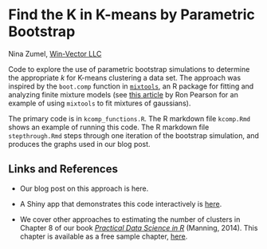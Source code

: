 # Find the K in K-means by Parametric Bootstrap

Nina Zumel, [Win-Vector LLC](http://www.win-vector.com)

Code to explore the use of parametric bootstrap simulations to determine the appropriate *k* for K-means clustering a data set. The approach was inspired by the `boot.comp` function in [`mixtools`](https://cran.r-project.org/web/packages/mixtools/index.html), an R package for fitting and analyzing finite mixture models (see [this article](http://exploringdatablog.blogspot.com/2011/08/fitting-mixture-distributions-with-r.html) by Ron Pearson for an example of using `mixtools` to fit mixtures of gaussians).

The primary code is in `kcomp_functions.R`. The R markdown file `kcomp.Rmd` shows an example of running this code. The R markdown file `stepthrough.Rmd` steps through one iteration of the bootstrap simulation, and produces the graphs used in our blog post.

## Links and References

* Our blog post on this approach is here.

* A Shiny app that demonstrates this code interactively is [here](https://win-vector.shinyapps.io/kcompshiny/).

* We cover other approaches to estimating the number of clusters in Chapter 8 of our book [*Practical Data Science in R*](https://www.manning.com/books/practical-data-science-with-r) (Manning, 2014). This chapter is available as a free sample chapter, [here](https://manning-content.s3.amazonaws.com/download/e/dc31390-3cb7-49dd-ab02-937c1af1c2e1/PDSwR_CH08.pdf).



